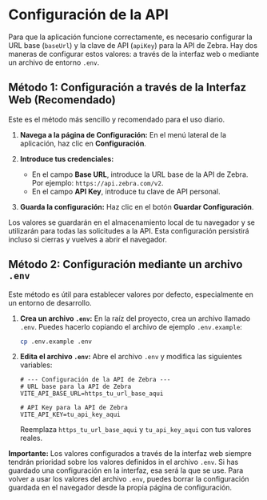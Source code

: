 # Configuración de la API

Para que la aplicación funcione correctamente, es necesario configurar la URL base (`baseUrl`) y la clave de API (`apiKey`) para la API de Zebra. Hay dos maneras de configurar estos valores: a través de la interfaz web o mediante un archivo de entorno `.env`.

## Método 1: Configuración a través de la Interfaz Web (Recomendado)

Este es el método más sencillo y recomendado para el uso diario.

1.  **Navega a la página de Configuración:** En el menú lateral de la aplicación, haz clic en **Configuración**.

2.  **Introduce tus credenciales:**
    *   En el campo **Base URL**, introduce la URL base de la API de Zebra. Por ejemplo: `https://api.zebra.com/v2`.
    *   En el campo **API Key**, introduce tu clave de API personal.

3.  **Guarda la configuración:** Haz clic en el botón **Guardar Configuración**.

Los valores se guardarán en el almacenamiento local de tu navegador y se utilizarán para todas las solicitudes a la API. Esta configuración persistirá incluso si cierras y vuelves a abrir el navegador.

## Método 2: Configuración mediante un archivo `.env`

Este método es útil para establecer valores por defecto, especialmente en un entorno de desarrollo.

1.  **Crea un archivo `.env`:** En la raíz del proyecto, crea un archivo llamado `.env`. Puedes hacerlo copiando el archivo de ejemplo `.env.example`:
    ```bash
    cp .env.example .env
    ```

2.  **Edita el archivo `.env`:** Abre el archivo `.env` y modifica las siguientes variables:
    ```dotenv
    # --- Configuración de la API de Zebra ---
    # URL base para la API de Zebra
    VITE_API_BASE_URL=https_tu_url_base_aqui

    # API Key para la API de Zebra
    VITE_API_KEY=tu_api_key_aqui
    ```
    Reemplaza `https_tu_url_base_aqui` y `tu_api_key_aqui` con tus valores reales.

**Importante:** Los valores configurados a través de la interfaz web siempre tendrán prioridad sobre los valores definidos in el archivo `.env`. Si has guardado una configuración en la interfaz, esa será la que se use. Para volver a usar los valores del archivo `.env`, puedes borrar la configuración guardada en el navegador desde la propia página de configuración.
